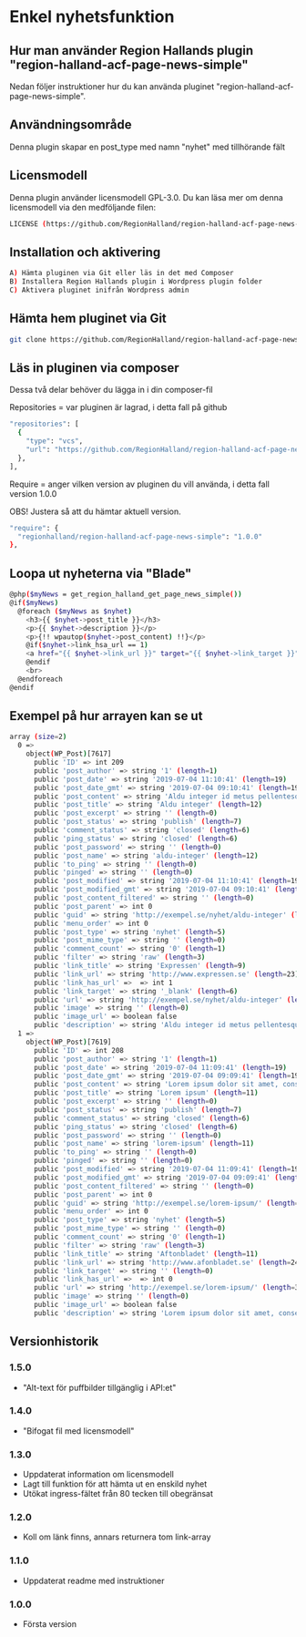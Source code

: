 # Enkel nyhetsfunktion

## Hur man använder Region Hallands plugin "region-halland-acf-page-news-simple"

Nedan följer instruktioner hur du kan använda pluginet "region-halland-acf-page-news-simple".


## Användningsområde

Denna plugin skapar en post_type med namn "nyhet" med tillhörande fält


## Licensmodell

Denna plugin använder licensmodell GPL-3.0. Du kan läsa mer om denna licensmodell via den medföljande filen:
```sh
LICENSE (https://github.com/RegionHalland/region-halland-acf-page-news-simple/blob/master/LICENSE)
```


## Installation och aktivering

```sh
A) Hämta pluginen via Git eller läs in det med Composer
B) Installera Region Hallands plugin i Wordpress plugin folder
C) Aktivera pluginet inifrån Wordpress admin
```


## Hämta hem pluginet via Git

```sh
git clone https://github.com/RegionHalland/region-halland-acf-page-news-simple.git
```


## Läs in pluginen via composer

Dessa två delar behöver du lägga in i din composer-fil

Repositories = var pluginen är lagrad, i detta fall på github

```sh
"repositories": [
  {
    "type": "vcs",
    "url": "https://github.com/RegionHalland/region-halland-acf-page-news-simple.git"
  },
],
```
Require = anger vilken version av pluginen du vill använda, i detta fall version 1.0.0

OBS! Justera så att du hämtar aktuell version.

```sh
"require": {
  "regionhalland/region-halland-acf-page-news-simple": "1.0.0"
},
```

## Loopa ut nyheterna via "Blade"

```sh
@php($myNews = get_region_halland_get_page_news_simple())
@if($myNews)
  @foreach ($myNews as $nyhet)
    <h3>{{ $nyhet->post_title }}</h3>
    <p>{{ $nyhet->description }}</p>
    <p>{!! wpautop($nyhet->post_content) !!}</p>
    @if($nyhet->link_hsa_url == 1)
    <a href="{{ $nyhet->link_url }}" target="{{ $nyhet->link_target }}">{{ $nyhet->link_title }}</a>
    @endif
    <br>
  @endforeach
@endif
```

## Exempel på hur arrayen kan se ut

```sh
array (size=2)
  0 => 
    object(WP_Post)[7617]
      public 'ID' => int 209
      public 'post_author' => string '1' (length=1)
      public 'post_date' => string '2019-07-04 11:10:41' (length=19)
      public 'post_date_gmt' => string '2019-07-04 09:10:41' (length=19)
      public 'post_content' => string 'Aldu integer id metus pellentesque, suscipit mauris vel, placerat purus. Vestibulum diam elit, pharetra a velit quis, tristique feugiat metus. Donec maximus purus justo, ut lobortis enim tincidunt at.' (length=200)
      public 'post_title' => string 'Aldu integer' (length=12)
      public 'post_excerpt' => string '' (length=0)
      public 'post_status' => string 'publish' (length=7)
      public 'comment_status' => string 'closed' (length=6)
      public 'ping_status' => string 'closed' (length=6)
      public 'post_password' => string '' (length=0)
      public 'post_name' => string 'aldu-integer' (length=12)
      public 'to_ping' => string '' (length=0)
      public 'pinged' => string '' (length=0)
      public 'post_modified' => string '2019-07-04 11:10:41' (length=19)
      public 'post_modified_gmt' => string '2019-07-04 09:10:41' (length=19)
      public 'post_content_filtered' => string '' (length=0)
      public 'post_parent' => int 0
      public 'guid' => string 'http://exempel.se/nyhet/aldu-integer' (length=36)
      public 'menu_order' => int 0
      public 'post_type' => string 'nyhet' (length=5)
      public 'post_mime_type' => string '' (length=0)
      public 'comment_count' => string '0' (length=1)
      public 'filter' => string 'raw' (length=3)
      public 'link_title' => string 'Expressen' (length=9)
      public 'link_url' => string 'http://www.expressen.se' (length=23)
      public 'link_has_url' =>  => int 1
      public 'link_target' => string '_blank' (length=6)
      public 'url' => string 'http://exempel.se/nyhet/aldu-integer' (length=36)
      public 'image' => string '' (length=0)
      public 'image_url' => boolean false
      public 'description' => string 'Aldu integer id metus pellentesque, suscipit mauris vel.' (length=56)
  1 => 
    object(WP_Post)[7619]
      public 'ID' => int 208
      public 'post_author' => string '1' (length=1)
      public 'post_date' => string '2019-07-04 11:09:41' (length=19)
      public 'post_date_gmt' => string '2019-07-04 09:09:41' (length=19)
      public 'post_content' => string 'Lorem ipsum dolor sit amet, consectetur adipiscing elit. Aenean id diam in erat egestas vehicula eu accumsan ligula. In pellentesque, ipsum ac vehicula consectetur, ex erat sagittis risus, ut rhoncus urna enim sit amet massa. Curabitur in massa dapibus, malesuada ex vitae, ultricies erat.' (length=289)
      public 'post_title' => string 'Lorem ipsum' (length=11)
      public 'post_excerpt' => string '' (length=0)
      public 'post_status' => string 'publish' (length=7)
      public 'comment_status' => string 'closed' (length=6)
      public 'ping_status' => string 'closed' (length=6)
      public 'post_password' => string '' (length=0)
      public 'post_name' => string 'lorem-ipsum' (length=11)
      public 'to_ping' => string '' (length=0)
      public 'pinged' => string '' (length=0)
      public 'post_modified' => string '2019-07-04 11:09:41' (length=19)
      public 'post_modified_gmt' => string '2019-07-04 09:09:41' (length=19)
      public 'post_content_filtered' => string '' (length=0)
      public 'post_parent' => int 0
      public 'guid' => string 'http://exempel.se/lorem-ipsum/' (length=30)
      public 'menu_order' => int 0
      public 'post_type' => string 'nyhet' (length=5)
      public 'post_mime_type' => string '' (length=0)
      public 'comment_count' => string '0' (length=1)
      public 'filter' => string 'raw' (length=3)
      public 'link_title' => string 'Aftonbladet' (length=11)
      public 'link_url' => string 'http://www.afonbladet.se' (length=24)
      public 'link_target' => string '' (length=0)
      public 'link_has_url' =>  => int 0
      public 'url' => string 'http://exempel.se/lorem-ipsum/' (length=30)
      public 'image' => string '' (length=0)
      public 'image_url' => boolean false
      public 'description' => string 'Lorem ipsum dolor sit amet, consectetur adipiscing elit.' (length=56)
```


## Versionhistorik

### 1.5.0
- "Alt-text för puffbilder tillgänglig i API:et"

### 1.4.0
- "Bifogat fil med licensmodell"

### 1.3.0
- Uppdaterat information om licensmodell
- Lagt till funktion för att hämta ut en enskild nyhet
- Utökat ingress-fältet från 80 tecken till obegränsat

### 1.2.0
- Koll om länk finns, annars returnera tom link-array

### 1.1.0
- Uppdaterat readme med instruktioner

### 1.0.0
- Första version